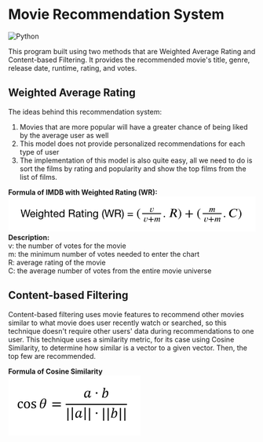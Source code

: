 # Movie Recommendation System

![Python](https://img.shields.io/badge/Python-3.8-blueviolet)

This program built using two methods that are Weighted Average Rating and Content-based Filtering. It provides the recommended movie's title, genre, release date, runtime, rating, and votes. 

## Weighted Average Rating

The ideas behind this recommendation system:
1. Movies that are more popular will have a greater chance of being liked by the average user as well
2. This model does not provide personalized recommendations for each type of user
3. The implementation of this model is also quite easy, all we need to do is sort the films by rating and popularity and show the top films from the list of films.

**Formula of IMDB with Weighted Rating (WR):** <br>
<img src='img/wr-formula.png' width=600px> <br>
**Description:** <br>
v: the number of votes for the movie <br>
m: the minimum number of votes needed to enter the chart <br>
R: average rating of the movie <br>
C: the average number of votes from the entire movie universe <br>

## Content-based Filtering

Content-based filtering uses movie features to recommend other movies similar to what movie does user recently watch or searched, so this technique doesn't require other users' data during recommendations to one user. This technique uses a similarity metric, for its case using Cosine Similarity, to determine how similar is a vector to a given vector. Then, the top few are recommended.

**Formula of Cosine Similarity** <br>
<img src='img/cosim.png'>
